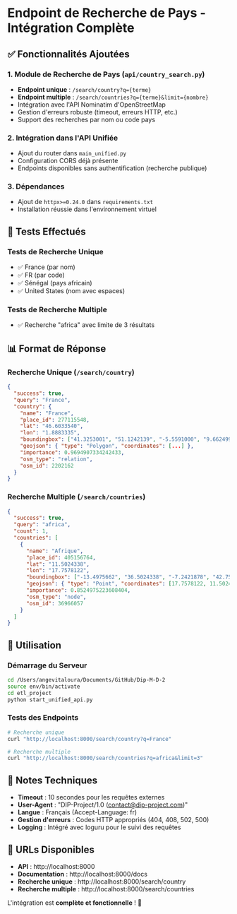 # Endpoint de Recherche de Pays - Intégration Complète

## ✅ Fonctionnalités Ajoutées

### 1. Module de Recherche de Pays (`api/country_search.py`)
- **Endpoint unique** : `/search/country?q={terme}`
- **Endpoint multiple** : `/search/countries?q={terme}&limit={nombre}`
- Intégration avec l'API Nominatim d'OpenStreetMap
- Gestion d'erreurs robuste (timeout, erreurs HTTP, etc.)
- Support des recherches par nom ou code pays

### 2. Intégration dans l'API Unifiée
- Ajout du router dans `main_unified.py`
- Configuration CORS déjà présente
- Endpoints disponibles sans authentification (recherche publique)

### 3. Dépendances
- Ajout de `httpx>=0.24.0` dans `requirements.txt`
- Installation réussie dans l'environnement virtuel

## 🧪 Tests Effectués

### Tests de Recherche Unique
- ✅ France (par nom)
- ✅ FR (par code)
- ✅ Sénégal (pays africain)
- ✅ United States (nom avec espaces)

### Tests de Recherche Multiple
- ✅ Recherche "africa" avec limite de 3 résultats

## 📊 Format de Réponse

### Recherche Unique (`/search/country`)
```json
{
  "success": true,
  "query": "France",
  "country": {
    "name": "France",
    "place_id": 277115548,
    "lat": "46.6033540",
    "lon": "1.8883335",
    "boundingbox": ["41.3253001", "51.1242139", "-5.5591000", "9.6624999"],
    "geojson": { "type": "Polygon", "coordinates": [...] },
    "importance": 0.9694907334242433,
    "osm_type": "relation",
    "osm_id": 2202162
  }
}
```

### Recherche Multiple (`/search/countries`)
```json
{
  "success": true,
  "query": "africa",
  "count": 1,
  "countries": [
    {
      "name": "Afrique",
      "place_id": 405156764,
      "lat": "11.5024338",
      "lon": "17.7578122",
      "boundingbox": ["-13.4975662", "36.5024338", "-7.2421878", "42.7578122"],
      "geojson": { "type": "Point", "coordinates": [17.7578122, 11.5024338] },
      "importance": 0.8524975223608404,
      "osm_type": "node",
      "osm_id": 36966057
    }
  ]
}
```

## 🚀 Utilisation

### Démarrage du Serveur
```bash
cd /Users/angevitaloura/Documents/GitHub/Dip-M-D-2
source env/bin/activate
cd etl_project
python start_unified_api.py
```

### Tests des Endpoints
```bash
# Recherche unique
curl "http://localhost:8000/search/country?q=France"

# Recherche multiple
curl "http://localhost:8000/search/countries?q=africa&limit=3"
```

## 📝 Notes Techniques

- **Timeout** : 10 secondes pour les requêtes externes
- **User-Agent** : "DIP-Project/1.0 (contact@dip-project.com)"
- **Langue** : Français (Accept-Language: fr)
- **Gestion d'erreurs** : Codes HTTP appropriés (404, 408, 502, 500)
- **Logging** : Intégré avec loguru pour le suivi des requêtes

## 🔗 URLs Disponibles

- **API** : http://localhost:8000
- **Documentation** : http://localhost:8000/docs
- **Recherche unique** : http://localhost:8000/search/country
- **Recherche multiple** : http://localhost:8000/search/countries

L'intégration est **complète et fonctionnelle** ! 🎉



